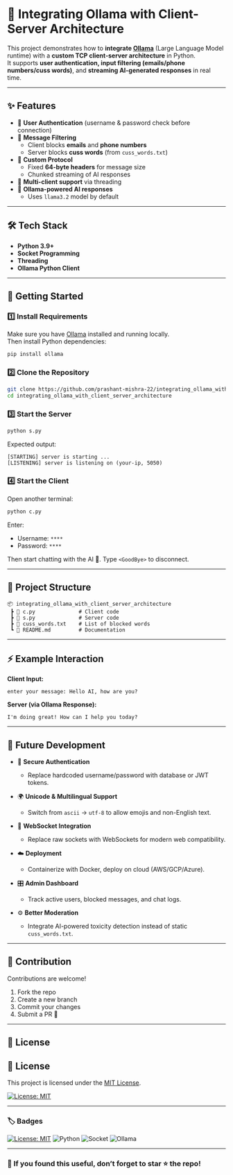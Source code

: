 # 🤖 Integrating Ollama with Client-Server Architecture  

This project demonstrates how to **integrate [Ollama](https://ollama.ai/)** (Large Language Model runtime) with a **custom TCP client-server architecture** in Python.  
It supports **user authentication, input filtering (emails/phone numbers/cuss words)**, and **streaming AI-generated responses** in real time.  

---

## ✨ Features
- 🔑 **User Authentication** (username & password check before connection)
- 🧹 **Message Filtering**
  - Client blocks **emails** and **phone numbers**
  - Server blocks **cuss words** (from `cuss_words.txt`)
- 🤝 **Custom Protocol**
  - Fixed **64-byte headers** for message size
  - Chunked streaming of AI responses
- 🧵 **Multi-client support** via threading
- 🧠 **Ollama-powered AI responses**
  - Uses `llama3.2` model by default

---

## 🛠️ Tech Stack
- **Python 3.9+**
- **Socket Programming**
- **Threading**
- **Ollama Python Client**

---

## 🚀 Getting Started

### 1️⃣ Install Requirements
Make sure you have [Ollama](https://ollama.ai/download) installed and running locally.  
Then install Python dependencies:

```bash
pip install ollama
````

### 2️⃣ Clone the Repository

```bash
git clone https://github.com/prashant-mishra-22/integrating_ollama_with_client_server_architecture.git
cd integrating_ollama_with_client_server_architecture
```

### 3️⃣ Start the Server

```bash
python s.py
```

Expected output:

```
[STARTING] server is starting ...
[LISTENING] server is listening on (your-ip, 5050)
```

### 4️⃣ Start the Client

Open another terminal:

```bash
python c.py
```

Enter:

* Username: `****`
* Password: `****`

Then start chatting with the AI 🤖.
Type `<GoodBye>` to disconnect.

---

## 📂 Project Structure

```
📦 integrating_ollama_with_client_server_architecture
 ┣ 📜 c.py              # Client code
 ┣ 📜 s.py              # Server code
 ┣ 📜 cuss_words.txt    # List of blocked words
 ┗ 📜 README.md         # Documentation
```

---

## ⚡ Example Interaction

**Client Input:**

```
enter your message: Hello AI, how are you?
```

**Server (via Ollama Response):**

```
I'm doing great! How can I help you today?
```

---

## 🔮 Future Development

* 🔐 **Secure Authentication**

  * Replace hardcoded username/password with database or JWT tokens.
* 🌍 **Unicode & Multilingual Support**

  * Switch from `ascii` → `utf-8` to allow emojis and non-English text.
* 📡 **WebSocket Integration**

  * Replace raw sockets with WebSockets for modern web compatibility.
* ☁️ **Deployment**

  * Containerize with Docker, deploy on cloud (AWS/GCP/Azure).
* 🎛️ **Admin Dashboard**

  * Track active users, blocked messages, and chat logs.
* ⚙️ **Better Moderation**

  * Integrate AI-powered toxicity detection instead of static `cuss_words.txt`.

---

## 🙌 Contribution

Contributions are welcome!

1. Fork the repo
2. Create a new branch
3. Commit your changes
4. Submit a PR 🚀

---

## 📜 License

## 📜 License
This project is licensed under the [MIT License](LICENSE).

[![License: MIT](https://img.shields.io/badge/License-MIT-yellow.svg)](LICENSE)

---

### 🏷️ Badges
[![License: MIT](https://img.shields.io/badge/License-MIT-yellow.svg)](LICENSE)
![Python](https://img.shields.io/badge/Python-3.9%2B-blue.svg)
![Socket](https://img.shields.io/badge/Socket-Programming-green.svg)
![Ollama](https://img.shields.io/badge/Ollama-Integrated-orange.svg)

---

### 🌟 If you found this useful, don’t forget to **star ⭐ the repo**!

```
